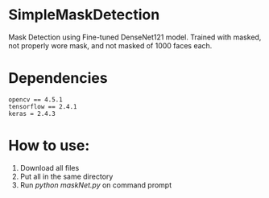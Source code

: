 # SimpleMaskDetection
Mask Detection using Fine-tuned DenseNet121 model.
Trained with masked, not properly wore mask, and not masked of 1000 faces each.

# Dependencies
```
opencv == 4.5.1
tensorflow == 2.4.1
keras = 2.4.3
```

# How to use:
1. Download all files
2. Put all in the same directory 
3. Run *python maskNet.py* on command prompt


